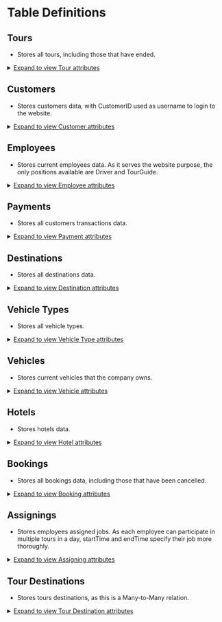 # Table Definitions

## Tours
- Stores all tours, including those that have ended.
<details>
  <summary><u>Expand to view Tour attributes</u></summary>

| Attribute | Data Type | Description |
|---|---|---|
| TourID | INT AUTO_INCREMENT PRIMARY KEY | Unique identifier for each tour |
| TourName | VARCHAR(100) NOT NULL | Name of the tour |
| Description | TEXT | Detailed description of the tour |
| StartDate | DATE NOT NULL | Start date of the tour |
| EndDate | DATE NOT NULL | End date of the tour |
| BookingDeadline | DATE NOT NULL | Deadline for booking the tour |
| Price | DECIMAL(10, 2) NOT NULL | Price of the tour |
| MaxCapacity | INT NOT NULL | Maximum number of participants |
| Status | ENUM('Open', 'Closed') NOT NULL | Current status of the tour (Open or Closed) |
| ImageURL | VARCHAR(255) | URL of an image for the tour |
</details>

## Customers
- Stores customers data, with CustomerID used as username to login to the website.
<details>
  <summary><u>Expand to view Customer attributes</u></summary>

| Attribute | Data Type | Description |
|---|---|---|
| CustomerID | INT AUTO_INCREMENT PRIMARY KEY | Unique identifier for each customer |
| PasswordHash | VARCHAR(255) NOT NULL | Hashed password for security |
| CustomerName | VARCHAR(50) NOT NULL | Name of the customer |
| Birthday | DATE NOT NULL | Customer's date of birth |
| Gender | ENUM('Male', 'Female', 'Other') NOT NULL | Customer's gender |
| Email | VARCHAR(100) UNIQUE NOT NULL | Customer's email address |
| PhoneNumber | VARCHAR(10) UNIQUE NOT NULL | Customer's phone number |
| Address | VARCHAR(255) NOT NULL | Customer's address |
</details>

## Employees
- Stores current employees data. As it serves the website purpose, the only positions available are Driver and TourGuide.
<details>
  <summary><u>Expand to view Employee attributes</u></summary>

| Attribute | Data Type | Description |
|---|---|---|
| EmployeeID | INT AUTO_INCREMENT PRIMARY KEY | Unique identifier for each employee |
| EmployeeName | VARCHAR(50) NOT NULL | Name of the employee |
| Birthday | DATE NOT NULL | Employee's date of birth |
| Email | VARCHAR(100) UNIQUE NOT NULL | Employee's email address |
| PhoneNumber | VARCHAR(10) UNIQUE NOT NULL | Employee's phone number |
| Gender | ENUM('Male', 'Female', 'Other') NOT NULL | Employee's gender |
| Position | ENUM('Driver', 'TourGuide') NOT NULL | Employee's position (Driver or Tour Guide) |
| StartedDate | DATE NOT NULL | Date when the employee started working |
| Salary | DECIMAL(10, 2) NOT NULL | Employee's salary | 
</details>

## Payments
- Stores all customers transactions data.
<details>
  <summary><u>Expand to view Payment attributes</u></summary>

| Attribute | Data Type | Description |
|---|---|---|
| PaymentID | INT AUTO_INCREMENT PRIMARY KEY | Unique identifier for each payment |
| PaymentDate | DATE NOT NULL | Date of the payment |
| Amount | DECIMAL(10, 2) NOT NULL | Amount paid |
| PaymentMethod | VARCHAR(15) NOT NULL | Payment method used |
| CustomerID | INT | Unique identifier of the customer making the payment, references to CustomerID in Customers |
</details>

## Destinations
- Stores all destinations data.
<details>
  <summary><u>Expand to view Destination attributes</u></summary>

| Attribute | Data Type | Description |
|---|---|---|
| DestinationID | INT AUTO_INCREMENT PRIMARY KEY | Unique identifier for each destination |
| DestinationName | VARCHAR(100) | Name of the destination |
| Description | TEXT | Description of the destination |
| ImageURL | VARCHAR(255) | URL of an image for the destination |
| Address | VARCHAR(100) NOT NULL | Address of the destination |
</details>

## Vehicle Types
- Stores all vehicle types.
<details>
  <summary><u>Expand to view Vehicle Type attributes</u></summary>

| Attribute | Data Type | Description |
|---|---|---|
| Type | VARCHAR(50) NOT NULL PRIMARY KEY | Type of the vehicle (e.g., Bus, Car) |
| Seats | INT NOT NULL | Number of seats in the vehicle |
| Lifespan | INT NOT NULL |  Expected lifespan of the vehicle type (in years) |
| CostPer100km | DECIMAL(10, 2) NOT NULL | Cost of operating the vehicle per 100km |
</details>

## Vehicles
- Stores current vehicles that the company owns.
<details>
  <summary><u>Expand to view Vehicle attributes</u></summary>

| Attribute | Data Type | Description |
|---|---|---|
| RegistrationNumber | VARCHAR(9) PRIMARY KEY | Unique registration number of the vehicle |
| Type | VARCHAR(50) | Type of the vehicle (foreign key to VehicleTypes) |
| PurchasedDate | DATE NOT NULL | Date when the vehicle was purchased |
</details>

## Hotels
- Stores hotels data.
<details>
  <summary><u>Expand to view Hotel attributes</u></summary>

| Attribute | Data Type | Description |
|---|---|---|
| HotelID | INT AUTO_INCREMENT PRIMARY KEY | Unique identifier for each hotel |
| HotelName | VARCHAR(100) NOT NULL | Name of the hotel |
| Address | VARCHAR(100) NOT NULL | Address of the hotel |
| Rating | INT CHECK (Rating BETWEEN 1 AND 5) | Hotel rating (1-5 stars) |
| PricePerDay | DECIMAL(10,2) NOT NULL | Price per day for a room |
| RoomsAvailable | INT NOT NULL | Number of rooms available |
| ImageURL | VARCHAR(255) | URL of an image for the hotel |
</details>

## Bookings
- Stores all bookings data, including those that have been cancelled.
<details>
  <summary><u>Expand to view Booking attributes</u></summary>

| Attribute | Data Type | Description |
|---|---|---|
| BookingID | INT AUTO_INCREMENT PRIMARY KEY | Unique identifier for each booking |
| CustomerID | INT NOT NULL | Unique identifier of the customer who made the booking, reference to CustomerID in Customers |
| BookingDate | DATETIME NOT NULL | Date and time of the booking |
| TourID | INT NOT NULL | Unique identifier of the tour being booked, reference to TourID in Tours |
| AssignedHotel | INT NOT NULL | Unique identifier of the hotel assigned to the booking, reference to HotelID in Hotel. This is assigned to customer automatically |
| AssignedVehicle | VARCHAR(9) NOT NULL | Registration number of the vehicle assigned to the booking, reference to RegistrationNumber in Vehicles. This is assigned to customer automatically |
| PickupAddress | VARCHAR(100) NOT NULL | Address where the customer will be picked up. This is assigned to customer automatically |
| Status | ENUM('Paid', 'NotPaid', 'Canceled', 'Completed') | Status of the booking (Paid, NotPaid, Canceled, Completed) |
</details>

## Assignings
- Stores employees assigned jobs. As each employee can participate in multiple tours in a day, startTime and endTime specify their job more thoroughly.
<details>
  <summary><u>Expand to view Assigning attributes</u></summary>

| Attribute | Data Type | Description |
|---|---|---|
| AssigningID | INT AUTO_INCREMENT PRIMARY KEY | Unique identifier for each assigning |
| DriverID | INT NOT NULL | Unique identifier of the driver assigned |
| TourGuideID | INT | Unique identifier of the tour guide assigned (if any) |
| TourID | INT NOT NULL | Unique identifier of the tour being assigned |
| Vehicle | VARCHAR(9) NOT NULL | Registration number of the vehicle assigned |
| StartTime | DATETIME NOT NULL | Start date and time of the assigning |
| EndTime | DATETIME NOT NULL | End date and time of the assigning |
| StartDestination | INT NOT NULL |  Unique identifier of the starting destination |
| EndDestination | INT NOT NULL | Unique identifier of the ending destination |
</details>

## Tour Destinations
- Stores tours destinations, as this is a Many-to-Many relation.
<details>
  <summary><u>Expand to view Tour Destination attributes</u></summary>

| Attribute | Data Type | Description |
|---|---|---|
| TourID | INT NOT NULL | Unique identifier of the tour |
| DestinationID | INT NOT NULL | Unique identifier of the destination |
| ArrivalTime | DATETIME NOT NULL |  Date and time of arrival at the destination |
| DepartureTime | DATETIME NOT NULL | Date and time of departure from the destination |
</details>